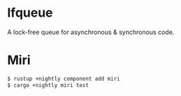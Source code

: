 # lfqueue
A lock-free queue for asynchronous &amp; synchronous code.


# Miri
```bash
$ rustup +nightly component add miri
$ cargo +nightly miri test
```